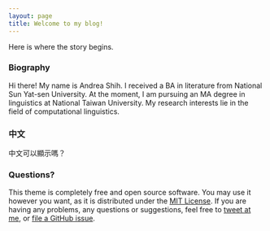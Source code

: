 ```yaml
---
layout: page
title: Welcome to my blog!
---
```


Here is where the story begins.

### Biography

Hi there! My name is Andrea Shih. I received a BA in literature from National Sun Yat-sen University. At the moment, I am pursuing an MA degree in linguistics at National Taiwan University. My research interests lie in the field of computational linguistics. 

### 中文

中文可以顯示嗎？

### Questions?

This theme is completely free and open source software. You may use it however you want, as it is distributed under the [MIT License](http://choosealicense.com/licenses/mit/). If you are having any problems, any questions or suggestions, feel free to [tweet at me](https://twitter.com/intent/tweet?text=My%question%about%Lagrange%is:%&amp;via=paululele), or [file a GitHub issue](https://github.com/lenpaul/lagrange/issues/new).
